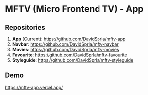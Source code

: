 # MFTV (Micro Frontend TV) - App
## Repositories
1. **App** (Current): https://github.com/DavidSprla/mftv-app
2. **Navbar**: https://github.com/DavidSprla/mftv-navbar
3. **Movies**: https://github.com/DavidSprla/mftv-movies
4. **Favourite**: https://github.com/DavidSprla/mftv-favourite
5. **Styleguide**: https://github.com/DavidSprla/mftv-styleguide
## Demo
https://mftv-app.vercel.app/
